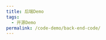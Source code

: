 ```yaml
---
title: 后端Demo
tags: 
  - 开源Demo
permalink: /code-demo/back-end-code/
---
```


<LinkCard title="开源项目" href="../" icon="streamline-ultimate-color:aircraft-hot-air-balloon-2"/>


